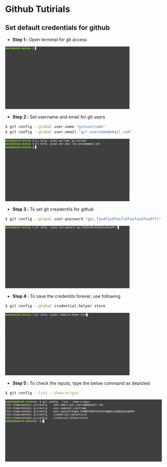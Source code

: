# Github Tutirials


## Set default credentials for github

* **Step 1 :** Open terminal for git access  

<img src="img/terminal.png" width="400" height="200"/>

* **Step 2 :** Set username and email for git users
```bash
$ git config --global user.name "gitusername"
$ git config --global user.email "git.username@email.com"
```
<img src="img/username.png" width="400" height="200"/>


* **Step 3 :** To set git creadentils for github
```bash
$ git config --global user.password "gps_fasdfasdfasfsdfasfasdfasdff="
```
<img src="img/creadentials.png" width="400" height="200"/>


* **Step 4 :** To save the credentils forever, use following
```bash
$ git config --global credential.helper store

```
<img src="img/credential_helper.png" width="400" height="200"/>


* **Step 5 :** To check the inputs, type the below command as depicted
```bash
$ git config --list --show-origin

```
<img src="img/show_origin.png" />